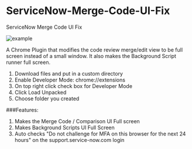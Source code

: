 # ServiceNow-Merge-Code-UI-Fix
ServiceNow Merge Code UI Fix

![example](https://user-images.githubusercontent.com/37604982/159408877-d0858ddc-c1d3-4ed2-a429-536c37153304.png)

A Chrome Plugin that modifies the code review merge/edit view to be full screen instead of a small window. It also makes the Background Script runner full screen.

1) Download files and put in a custom directory
2) Enable Developer Mode:
chrome://extensions
3) On top right click check box for Developer Mode
4) Click Load Unpacked
5) Choose folder you created

###Features:

1) Makes the Merge Code / Comparison UI Full screen
2) Makes Background Scripts UI Full Screen
3) Auto checks "Do not challenge for MFA on this browser for the next 24 hours" on the support.service-now.com login

